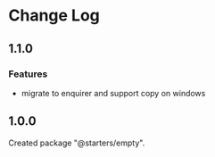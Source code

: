 # Change Log

## 1.1.0

### Features

- migrate to enquirer and support copy on windows


## 1.0.0

Created package "@starters/empty".

